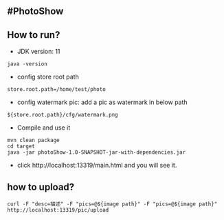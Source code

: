 #PhotoShow
--- 

## How to run? 
- JDK version: 11
```shell
java -version

```
- config store root path
```properties
store.root.path=/home/test/photo
```
- config watermark pic: add a pic as watermark in below path
```
${store.root.path}/cfg/watermark.png
```
- Compile and use it
```shell
mvn clean package
cd target
java -jar photoShow-1.0-SNAPSHOT-jar-with-dependencies.jar
```
- click http://localhost:13319/main.html and you will see it.

## how to upload?
```shell
curl -F "desc=描述" -F "pics=@${image path}" -F "pics=@${image path}" http://localhost:13319/pic/upload

```

